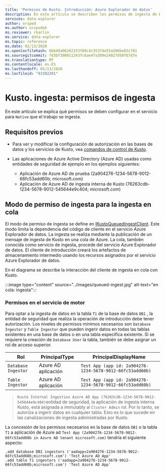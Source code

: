 ```yaml
---
title: 'Permisos de Kusto. Introducción: Azure Explorador de datos'
description: En este artículo se describen los permisos de ingesta de Kusto. ingesta en Azure Explorador de datos.
services: data-explorer
author: orspod
ms.author: orspodek
ms.reviewer: rkarlin
ms.service: data-explorer
ms.topic: reference
ms.date: 02/13/2020
ms.openlocfilehash: 6b649a06262153f80c4c35374e55a206be02c781
ms.sourcegitcommit: fd3bf300811243fc6ae47a309e24027d50f67d7e
ms.translationtype: MT
ms.contentlocale: es-ES
ms.lasthandoff: 05/13/2020
ms.locfileid: "83382291"
---
```

# <a name="kustoingest---ingestion-permissions"></a>Kusto. ingesta: permisos de ingesta

En este artículo se explica qué permisos se deben configurar en el servicio para `Native` que el trabajo se ingesta.

## <a name="prerequisites"></a>Requisitos previos

* Para ver y modificar la configuración de autorización en las bases de datos y los servicios de Kusto, vea [comandos de control de Kusto](../../management/security-roles.md).

* Las aplicaciones de Azure Active Directory (Azure AD) usadas como entidades de seguridad de ejemplo en los ejemplos siguientes:
    * Aplicación de Azure AD de prueba (2a904276-1234-5678-9012-66fc53add60b; microsoft.com)
    * Aplicación de Azure AD de ingesta interna de Kusto (76263cdb-1234-5678-9012-545644e9c404; microsoft.com)

## <a name="ingestion-permission-mode-for-queued-ingestion"></a>Modo de permiso de ingesta para la ingesta en cola

El modo de permiso de ingesta se define en [IKustoQueuedIngestClient](kusto-ingest-client-reference.md#interface-ikustoqueuedingestclient). Este modo limita la dependencia del código de cliente en el servicio Azure Explorador de datos. La ingesta se realiza mediante la publicación de un mensaje de ingesta de Kusto en una cola de Azure. La cola, también conocida como servicio de ingesta, procede del servicio Azure Explorador de datos. El cliente de introducción creará los artefactos de almacenamiento intermedio usando los recursos asignados por el servicio Azure Explorador de datos.

En el diagrama se describe la interacción del cliente de ingesta en cola con Kusto.

:::image type="content" source="../images/queued-ingest.jpg" alt-text="en cola: ingesta":::

### <a name="permissions-on-the-engine-service"></a>Permisos en el servicio de motor

Para optar a la ingesta de datos en la tabla `T1` de la base de datos `DB1` , la entidad de seguridad que realiza la operación de introducción debe tener autorización.
Los niveles de permisos mínimos necesarios son `Database Ingestor` y `Table Ingestor` que pueden ingerir datos en todas las tablas existentes en una base de datos o en una tabla específica existente.
Si se requiere la creación de `Database User` la tabla, también se debe asignar un rol de acceso superior.


|Rol                 |PrincipalType        |PrincipalDisplayName
|---------------------|---------------------|------------
|`Database Ingestor`  |Azure AD aplicación |`Test App (app id: 2a904276-1234-5678-9012-66fc53add60b)`
|`Table Ingestor`     |Azure AD aplicación |`Test App (app id: 2a904276-1234-5678-9012-66fc53add60b)`

>`Kusto Internal Ingestion Azure AD App (76263cdb-1234-5678-9012-545644e9c404)`entidad de seguridad, la aplicación de ingesta interna Kusto, está asignada a immutably al `Cluster Admin` rol. Por lo tanto, se autoriza a ingerir datos en cualquier tabla. Esto es lo que sucede en las canalizaciones de ingesta administradas por Kusto.

La concesión de los permisos necesarios en la base de datos `DB1` o la tabla `T1` a aplicación de Azure ad `Test App (2a904276-1234-5678-9012-66fc53add60b in Azure AD tenant microsoft.com)` tendría el siguiente aspecto:

```kusto
.add database DB1 ingestors ('aadapp=2a904276-1234-5678-9012-66fc53add60b;microsoft.com') 'Test Azure AD App'
.add table T1 ingestors ('aadapp=2a904276-1234-5678-9012-66fc53add60b;microsoft.com') 'Test Azure AD App'
```
